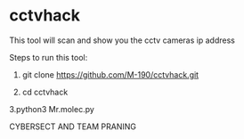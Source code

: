 # cctvhack
This tool will scan and show you the cctv cameras ip address

Steps to run this tool:

1. git clone https://github.com/M-190/cctvhack.git
   
2. cd cctvhack

3.python3 Mr.molec.py

 CYBERSECT AND TEAM PRANING




   
   


